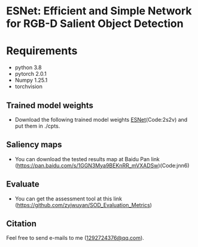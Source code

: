 # ESNet: Efficient and Simple Network for RGB-D Salient Object Detection
# Requirements
* python 3.8
* pytorch 2.0.1
* Numpy 1.25.1
* torchvision
## Trained model weights
* Download the following trained model weights [ESNet](https://pan.baidu.com/s/1j-P25G3kMPI2crq2k6vanQ)(Code:2s2v) and put them in ./cpts.
## Saliency maps
* You can download the tested results map at Baidu Pan link (https://pan.baidu.com/s/1GGN3Mya9BEKnRR_mVXADSw)(Code:jnn6)
## Evaluate
* You can get the assessment tool at this link (https://github.com/zyjwuyan/SOD_Evaluation_Metrics)
## Citation
Feel free to send e-mails to me (1292724376@qq.com).
